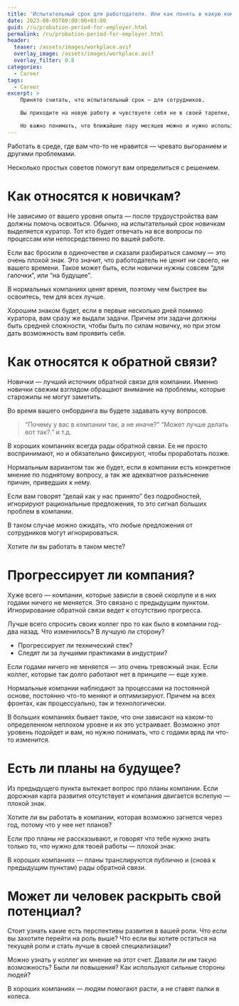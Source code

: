 ```yaml
---
title: 'Испытательный срок для работодателя. Или как понять в какую компанию ты попал?'
date: 2023-08-05T00:00:00+03:00
guid: /ru/probation-period-for-employer.html
permalink: /ru/probation-period-for-employer.html
header:
  teaser: /assets/images/workplace.avif
  overlay_image: /assets/images/workplace.avif
  overlay_filter: 0.8
categories:
  - Career
tags:
  - Career
excerpt: >
    Принято считать, что испытательный срок — для сотрудников.

    Вы приходите на новую работу и чувствуете себя не в своей тарелке, ведь вы пока не уверены, что справитесь со своей работой. А если уверены — то вам нужно это доказать.

    Но важно понимать, что ближайшие пару месяцев можно и нужно использовать, чтобы понять подходит ли работодатель вам?
---
```


Работать в среде, где вам что-то не нравится — чревато выгоранием и другими проблемами.

Несколько простых советов помогут вам определиться с решением.

# Как относятся к новичкам?

Не зависимо от вашего уровня опыта — после трудоустройства вам должны помочь освоиться. Обычно, на испытательный срок новичкам выделяется куратор. Тот кто будет отвечать на все вопросы по процессам или непосредственно по вашей работе.

Если вас бросили в одиночестве и сказали разбираться самому — это очень плохой знак. Это значит, что работодатель не ценит ни своего, ни вашего времени. Такое может быть, если новички нужны совсем “для галочки”, или “на будущее”.

В нормальных компаниях ценят время, поэтому чем быстрее вы освоитесь, тем для всех лучше.

Хорошим знаком будет, если в первые несколько дней помимо куратора, вам сразу же выдали задачи. Причем эти задачи должны быть средней сложности, чтобы быть по силам новичку, но при этом дать возможность вам проявить себя.

# Как относятся к обратной связи?

Новички — лучший источник обратной связи для компании. Именно новички свежим взглядом обращают внимание на проблемы, которые старожилы не могут заметить.

Во время вашего онбординга вы будете задавать кучу вопросов.

> “Почему у вас в компании так, а не иначе?”
“Может лучше делать вот так?.”
и т.д.
>

В хороших компаниях всегда рады обратной связи. Ее не просто воспринимают, но и обязательно фиксируют, чтобы проработать позже.

Нормальным вариантом так же будет, если в компании есть конкретное мнение по поднятому вопросу, а так же адекватное разъяснение причин, приведших к нему.

Если вам говорят “делай как у нас принято” без подробностей, игнорируют рациональные предложения, то это сигнал больших проблем в компании.

В таком случае можно ожидать, что любые предложения от сотрудников могут игнорироваться.

Хотите ли вы работать в таком месте?

# Прогрессирует ли компания?

Хуже всего — компании, которые зависли в своей скорлупе и в них годами ничего не меняется. Это связано с предыдущим пунктом. Игнорирование обратной связи ведет к отсутствию прогресса.

Лучше всего спросить своих коллег про то как было в компании год-два назад. Что изменилось? В лучшую ли сторону?

- Прогрессирует ли технический стек?
- Следят ли за лучшими практиками в индустрии?

Если годами ничего не меняется — это очень тревожный знак. Если коллег, которые так долго работают нет в принципе — еще хуже.

Нормальные компании наблюдают за процессами на постоянной основе, постоянно что-то меняют и оптимизируют. Причем на всех фронтах, как процессуально, так и технологически.

В больших компаниях бывает такое, что они зависают на каком-то определенном неплохом уровне и их это устраивает. Возможно этот уровень подойдет и вам, но нужно понимать, что с годами вряд ли что-то изменится.

# Есть ли планы на будущее?

Из предыдущего пункта вытекает вопрос про планы компании. Если дорожная карта развития отсутствует и компания двигается вслепую — плохой знак.

Хотите ли вы работать в компании, которая возможно загнется через год, потому что у нее нет планов?

Если про планы не рассказывают, и говорят что тебе нужно знать только то, что нужно для твоей работы — плохой знак.

В хороших компаниях — планы транслируются публично и (снова к предыдущим пунктам) рады обратной связи.

# Может ли человек раскрыть свой потенциал?

Стоит узнать какие есть перспективы развития в вашей роли. Что если вы захотите перейти на роль выше? Что если вы хотите остаться на текущей роли и стать лучше в своей специализации?

Можно узнать у коллег их мнение на этот счет. Давали ли им такую возможность? Были ли повышения? Как используют сильные стороны людей?

В хороших компаниях — людям помогают расти, а не ставят палки в колеса.